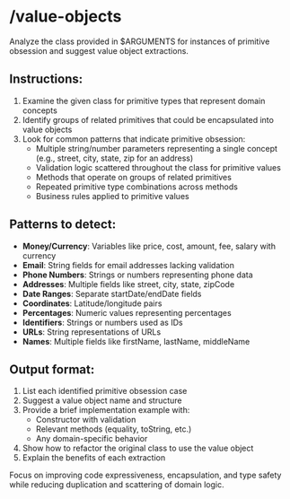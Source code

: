 # /value-objects

Analyze the class provided in $ARGUMENTS for instances of primitive obsession and suggest value object extractions.

## Instructions:
1. Examine the given class for primitive types that represent domain concepts
2. Identify groups of related primitives that could be encapsulated into value objects
3. Look for common patterns that indicate primitive obsession:
    - Multiple string/number parameters representing a single concept (e.g., street, city, state, zip for an address)
    - Validation logic scattered throughout the class for primitive values
    - Methods that operate on groups of related primitives
    - Repeated primitive type combinations across methods
    - Business rules applied to primitive values

## Patterns to detect:
- **Money/Currency**: Variables like price, cost, amount, fee, salary with currency
- **Email**: String fields for email addresses lacking validation
- **Phone Numbers**: Strings or numbers representing phone data
- **Addresses**: Multiple fields like street, city, state, zipCode
- **Date Ranges**: Separate startDate/endDate fields
- **Coordinates**: Latitude/longitude pairs
- **Percentages**: Numeric values representing percentages
- **Identifiers**: Strings or numbers used as IDs
- **URLs**: String representations of URLs
- **Names**: Multiple fields like firstName, lastName, middleName

## Output format:
1. List each identified primitive obsession case
2. Suggest a value object name and structure
3. Provide a brief implementation example with:
    - Constructor with validation
    - Relevant methods (equality, toString, etc.)
    - Any domain-specific behavior
4. Show how to refactor the original class to use the value object
5. Explain the benefits of each extraction

Focus on improving code expressiveness, encapsulation, and type safety while reducing duplication and scattering of domain logic.